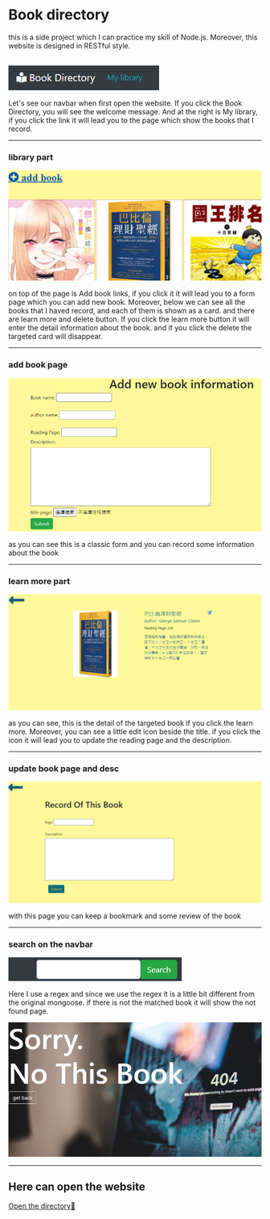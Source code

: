 <h1>Book directory</h1>
<p>this is a side project which I can practice my skill of Node.js. Moreover, this website is designed in RESTful style.</p>
<br>
<img src="navbar.PNG" alt="">
<p>Let's see our navbar when first open the website. If you click the Book Directory, you will see the welcome message.
And at the right is My library, if you click the link it will lead you to the page which show the books that I record.</p>
<hr>
<h3>library part</h3>
<img src="libraryPage.PNG" alt="">
<p>on top of the page is Add book links, if you click it it will lead you to a form page which you can add new book. Moreover, below we can
see all the books that I haved record, and each of them is shown as a card. and there are learn more and delete button. If you click the learn more button it will enter the detail information about the book.
and if you click the delete the targeted card will disappear.</p>
<hr>
<h3>add book page</h3>
<img src="addBook.PNG" alt="">
<p>as you can see this is a classic form and you can record some information about the book</p>
<hr>
<h3>learn more part</h3>
<img src="learnMore.PNG" alt="">
<p>as you can see, this is the detail of the targeted book if you click the learn more. Moreover, you can see a little edit icon beside the title. if you click the icon it will lead you to update the reading page and the description.</p>
<hr>
<h3>update book page and desc</h3>
<img src="update.PNG" alt="">
<p>with this page you can keep a bookmark and some review of the book</p>
<hr>
<h3>search on the navbar</h3>
<img src="search.PNG" alt="">
<p>Here I use a regex and since we use the regex it is a little bit different from the original mongoose. if there is not the matched book it will show the not found page.</p>
<img src="notfound.PNG" alt="">
<hr>
<h2>Here can open the website</h2>
<a href="https://frozen-cliffs-51819.herokuapp.com/">Open the directory📕</a>
